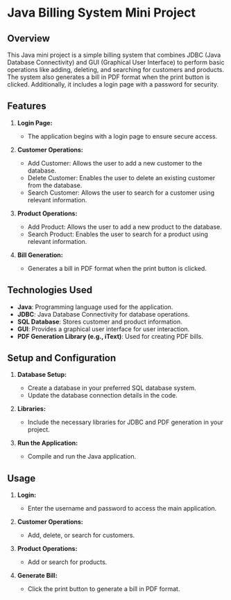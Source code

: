 # Java Billing System Mini Project

## Overview

This Java mini project is a simple billing system that combines JDBC (Java Database Connectivity) and GUI (Graphical User Interface) to perform basic operations like adding, deleting, and searching for customers and products. The system also generates a bill in PDF format when the print button is clicked. Additionally, it includes a login page with a password for security.

## Features

1. **Login Page:**
   - The application begins with a login page to ensure secure access.

2. **Customer Operations:**
   - Add Customer: Allows the user to add a new customer to the database.
   - Delete Customer: Enables the user to delete an existing customer from the database.
   - Search Customer: Allows the user to search for a customer using relevant information.

3. **Product Operations:**
   - Add Product: Allows the user to add a new product to the database.
   - Search Product: Enables the user to search for a product using relevant information.

4. **Bill Generation:**
   - Generates a bill in PDF format when the print button is clicked.

## Technologies Used

- **Java**: Programming language used for the application.
- **JDBC**: Java Database Connectivity for database operations.
- **SQL Database**: Stores customer and product information.
- **GUI**: Provides a graphical user interface for user interaction.
- **PDF Generation Library (e.g., iText)**: Used for creating PDF bills.

## Setup and Configuration

1. **Database Setup:**
   - Create a database in your preferred SQL database system.
   - Update the database connection details in the code.

2. **Libraries:**
   - Include the necessary libraries for JDBC and PDF generation in your project.

3. **Run the Application:**
   - Compile and run the Java application.

## Usage

1. **Login:**
   - Enter the username and password to access the main application.

2. **Customer Operations:**
   - Add, delete, or search for customers.

3. **Product Operations:**
   - Add or search for products.

4. **Generate Bill:**
   - Click the print button to generate a bill in PDF format.
